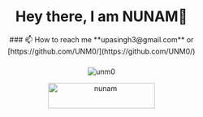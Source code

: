 <div align="center">

###

<h1 align="center">Hey there, I am NUNAM👋</h1>
###
📫 How to reach me **upasingh3@gmail.com**  or [https://github.com/UNM0/](https://github.com/UNM0/) 

###
<p align="center"> <img src="https://komarev.com/ghpvc/?username=unm0&label=Profile%20views&color=0e75b6&style=italic" alt="unm0" /> </p>


<p><a href="https://www.buymeacoffee.com/nunam" target="_blank"> <img align="center" src="https://cdn.buymeacoffee.com/buttons/v2/default-yellow.png" height="50" width="210" alt="nunam" /></a></p>
</div>
